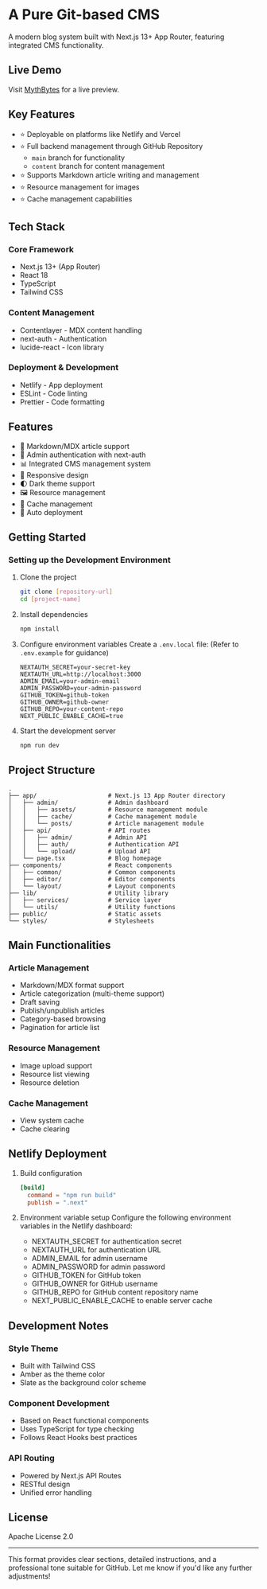 
# A Pure Git-based CMS

A modern blog system built with Next.js 13+ App Router, featuring integrated CMS functionality.

## Live Demo

Visit [MythBytes](https://mythbytes.com) for a live preview.


## Key Features 
- ⭐ Deployable on platforms like Netlify and Vercel
- ⭐ Full backend management through GitHub Repository
  - `main` branch for functionality
  - `content` branch for content management
- ⭐ Supports Markdown article writing and management
- ⭐ Resource management for images
- ⭐ Cache management capabilities


## Tech Stack

### Core Framework
- Next.js 13+ (App Router)
- React 18
- TypeScript
- Tailwind CSS

### Content Management
- Contentlayer - MDX content handling
- next-auth - Authentication
- lucide-react - Icon library

### Deployment & Development
- Netlify - App deployment
- ESLint - Code linting
- Prettier - Code formatting

## Features

- 📝 Markdown/MDX article support
- 🔐 Admin authentication with next-auth
- 📊 Integrated CMS management system
- 🎨 Responsive design
- 🌓 Dark theme support
- 🖼️ Resource management
- 💾 Cache management
- 🚀 Auto deployment

## Getting Started

### Setting up the Development Environment

1. Clone the project
    ```bash
    git clone [repository-url]
    cd [project-name]
    ```

2. Install dependencies
    ```bash
    npm install
    ```

3. Configure environment variables
   Create a `.env.local` file:
   (Refer to `.env.example` for guidance)
   ```
   NEXTAUTH_SECRET=your-secret-key
   NEXTAUTH_URL=http://localhost:3000
   ADMIN_EMAIL=your-admin-email
   ADMIN_PASSWORD=your-admin-password
   GITHUB_TOKEN=github-token
   GITHUB_OWNER=github-owner
   GITHUB_REPO=your-content-repo
   NEXT_PUBLIC_ENABLE_CACHE=true
   ```

4. Start the development server
    ```bash
    npm run dev
    ```

## Project Structure

```
.
├── app/                    # Next.js 13 App Router directory
│   ├── admin/              # Admin dashboard
│   │   ├── assets/         # Resource management module
│   │   ├── cache/          # Cache management module
│   │   └── posts/          # Article management module
│   ├── api/                # API routes
│   │   ├── admin/          # Admin API
│   │   ├── auth/           # Authentication API
│   │   └── upload/         # Upload API
│   └── page.tsx            # Blog homepage
├── components/             # React components
│   ├── common/             # Common components
│   ├── editor/             # Editor components
│   └── layout/             # Layout components
├── lib/                    # Utility library
│   ├── services/           # Service layer
│   └── utils/              # Utility functions
├── public/                 # Static assets
└── styles/                 # Stylesheets
```

## Main Functionalities

### Article Management
- Markdown/MDX format support
- Article categorization (multi-theme support)
- Draft saving
- Publish/unpublish articles
- Category-based browsing
- Pagination for article list

### Resource Management
- Image upload support
- Resource list viewing
- Resource deletion

### Cache Management
- View system cache
- Cache clearing

## Netlify Deployment

1. Build configuration
    ```toml
    [build]
      command = "npm run build"
      publish = ".next"
    ```

2. Environment variable setup
   Configure the following environment variables in the Netlify dashboard:
   - NEXTAUTH_SECRET for authentication secret
   - NEXTAUTH_URL for authentication URL
   - ADMIN_EMAIL for admin username
   - ADMIN_PASSWORD for admin password
   - GITHUB_TOKEN for GitHub token
   - GITHUB_OWNER for GitHub username
   - GITHUB_REPO for GitHub content repository name
   - NEXT_PUBLIC_ENABLE_CACHE to enable server cache

## Development Notes

### Style Theme
- Built with Tailwind CSS
- Amber as the theme color
- Slate as the background color scheme

### Component Development
- Based on React functional components
- Uses TypeScript for type checking
- Follows React Hooks best practices

### API Routing
- Powered by Next.js API Routes
- RESTful design
- Unified error handling

## License

Apache License 2.0

--- 

This format provides clear sections, detailed instructions, and a professional tone suitable for GitHub. Let me know if you'd like any further adjustments!
